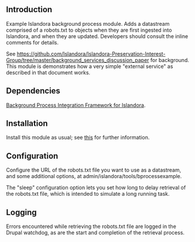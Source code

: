 ## Introduction

Example Islandora background process module. Adds a datastream comprised of a robots.txt to objects when they are first ingested into Islandora, and when they are updated. Developers should consult the inline comments for details.
 
See https://github.com/Islandora/Islandora-Preservation-Interest-Group/tree/master/background_services_discussion_paper for background. This module is demonstrates how a very simple "external service" as described in that document works.

## Dependencies

[Background Process Integration Framework for Islandora](https://github.com/mjordan/islandora_background_process).

## Installation

Install this module as usual; see [this](https://drupal.org/documentation/install/modules-themes/modules-7) for further information.

## Configuration

Configure the URL of the robots.txt file you want to use as a datastream, and some additional options, at admin/islandora/tools/bprocessexample.

The "sleep" configuration option lets you set how long to delay retrieval of the robots.txt file, which is intended to simulate a long running task.

##  Logging

Errors encountered while retrieving the robots.txt file are logged in the Drupal watchdog, as are the start and completion of the retrieval process.

